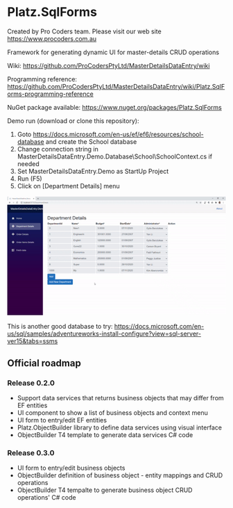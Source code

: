 # Platz.SqlForms

Created by Pro Coders team.
Please visit our web site https://www.procoders.com.au

Framework for generating dynamic UI for master-details CRUD operations

Wiki:
https://github.com/ProCodersPtyLtd/MasterDetailsDataEntry/wiki

Programming reference:
https://github.com/ProCodersPtyLtd/MasterDetailsDataEntry/wiki/Platz.SqlForms-programming-reference

NuGet package available:
https://www.nuget.org/packages/Platz.SqlForms

Demo run (download or clone this repository):

1. Goto https://docs.microsoft.com/en-us/ef/ef6/resources/school-database and create the School database 
2. Change connection string in MasterDetailsDataEntry.Demo.Database\School\SchoolContext.cs if needed
3. Set  MasterDetailsDataEntry.Demo as StartUp Project
4. Run (F5)
5. Click on [Department Details] menu

<img src="https://github.com/ProCodersPtyLtd/MasterDetailsDataEntry/blob/main/MasterDetails3.gif">

This is another good database to try:
https://docs.microsoft.com/en-us/sql/samples/adventureworks-install-configure?view=sql-server-ver15&tabs=ssms

## Official roadmap 
### Release 0.2.0
- Support data services that returns business objects that may differ from EF entities
- UI component to show a list of business objects and context menu
- UI form to entry/edit EF entities
- Platz.ObjectBuilder library to define data services using visual interface
- ObjectBuilder T4 template to generate data services C# code
### Release 0.3.0
- UI form to entry/edit business objects
- ObjectBuilder definition of business object - entity mappings and CRUD operations
- ObjectBuilder T4 tempalte to generate business object CRUD operations' C# code

